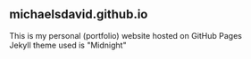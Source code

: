 ## michaelsdavid.github.io
This is my personal (portfolio) website hosted on GitHub Pages<br/>
Jekyll theme used is "Midnight"
